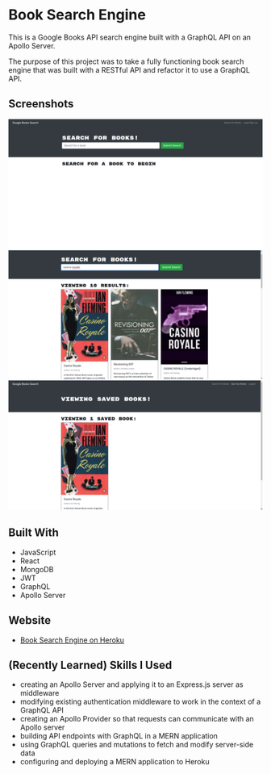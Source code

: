 # Book Search Engine

This is a Google Books API search engine built with a GraphQL API on an Apollo Server. 

The purpose of this project was to take a fully functioning book search engine that was built with a RESTful API and refactor it to use a GraphQL API.

## Screenshots
![Book Search Engine Screen Shot](./assets/bookSearchPic1.png)
![Book Search Engine Screen Shot](./assets/bookSearchPic2.png)
![Book Search Engine Screen Shot](./assets/bookSearchPic3.png)

## Built With
* JavaScript
* React
* MongoDB
* JWT
* GraphQL
* Apollo Server

## Website
* [Book Search Engine on Heroku](https://sleepy-woodland-19590.herokuapp.com/)

## (Recently Learned) Skills I Used
* creating an Apollo Server and applying it to an Express.js server as middleware
* modifying existing authentication middleware to work in the context of a GraphQL API
* creating an Apollo Provider so that requests can communicate with an Apollo server
* building API endpoints with GraphQL in a MERN application
* using GraphQL queries and mutations to fetch and modify server-side data
* configuring and deploying a MERN application to Heroku
